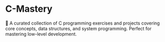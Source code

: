 # C-Mastery
🎯 A curated collection of C programming exercises and projects covering core concepts, data structures, and system programming. Perfect for mastering low-level development.
